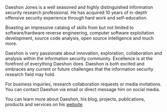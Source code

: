 Daeshon Jones is a well seasoned and highly distinguished information security research professional. He has acquired 10 years of in-depth offensive security experience through hard work and self-education.

Boasting an impressive catalog of skills from but not limited to software/hardware reverse engineering, computer software exploitation development, source code analysis, open source intelligence and much more.

Daeshon is very passionate about innovation, exploration, collaboration and analysis within the information security community. Excellence is at the forefront of everything Daeshon does. Daeshon is both excited and embraces any current or future challenges that the information security research field may hold.

For business inquiries, research collaboration requests or media invitations. You can contact Daeshon via email or direct message him on social media.

You can learn more about Daeshon, his blog, projects, publications, products and services on his [website](https://daeshondjones.com/).
